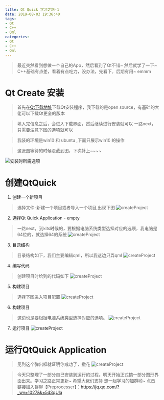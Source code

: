 ```yaml
---
title: Qt Quick 学习之路-1
date: 2019-08-03 19:36:40
tags:
- Qt
- C++
- Qml
categories:
- Qt
- C++
- Qml
---
```


> 最近突然看到想做一个自己的App，然后看到了Qt不错~ 然后就学了一下~ C++基础有点差，看着有点吃力，没办法，先看下，后期有用~ emmm

# Qt Create 安装
> 首先在[Qt下载地址](https://www.qt.io/download)下载Qt安装程序，我下载的是open source，有基础的大佬可以下载Qt更全的版本

> 填入完信息之后，会进入下载界面，然后继续进行安装就可以 一路next，只需要注意下图的选项就可以

> 我装的环境是win10 和 ubuntu ,下面只展示win10 的操作

> 这张图等待的时候没截到图，下次补上~~~~

![安装时所需选项]()
# 创建QtQuick
1. 创建一个新项目
> 选择文件-新建一个项目或者导入一个项目,出现下图
![createProject](http://liahu.cauyyl.com/1564844351%281%29.jpg)
2. 选择Qt Quick Application - empty
> 一路next，到kits时候的，要根据电脑系统类型选择对应的选项，我电脑是64位的，就选择64的系统
![createProject](http://liahu.cauyyl.com/1564844576%281%29.jpg)
3. 目录结构
> 目录结构如下，我们主要编辑qml，所以我这边只弄qml
![createProject](http://liahu.cauyyl.com/1564844708%281%29.jpg)
4. 编写代码
> 创建项目时给到的代码如下
![createProject](http://liahu.cauyyl.com/1564844879%281%29.jpg)
5. 构建项目
> 选择下图进入项目配置
![createProject](http://liahu.cauyyl.com/1564844962%281%29.jpg)
6. 构建项目
> 这边也是要根据电脑系统类型选择对应的选项。
![createProject](http://liahu.cauyyl.com/1564845045%281%29.jpg)
7. 运行项目
![createProject](http://liahu.cauyyl.com/1564845108%281%29.jpg)
# 运行QtQuick Application
> 见到这个弹出框就证明你成功了，撒花
![createProject](http://liahu.cauyyl.com/1564845181%281%29.jpg)

> 今天只整理了一部分自己安装到运行的过程，明天开始正式搞一部分图形界面出来。学习之路正常更新~ 希望大佬们支持
> 想一起学习的加群哟~ 点击链接加入群聊【Preprocesser】：https://jq.qq.com/?_wv=1027&k=5d3qUla